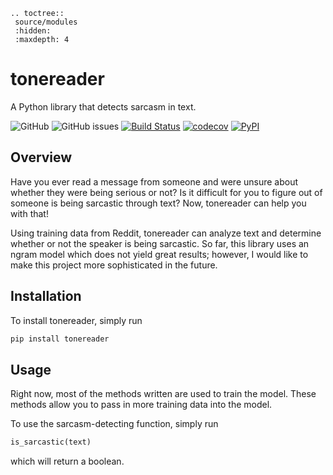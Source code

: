 ```eval_rst
.. toctree::
 source/modules
 :hidden:
 :maxdepth: 4
```

# tonereader

A Python library that detects sarcasm in text.

![GitHub](https://img.shields.io/github/license/DavidNguyen2002/tonereader)
![GitHub issues](https://img.shields.io/github/issues/DavidNguyen2002/tonereader)
[![Build Status](https://github.com/DavidNguyen2002/tonereader/workflows/Build%20Status/badge.svg?branch=main)](https://github.com/DavidNguyen2002/tonereader/actions?query=workflow%3A%22Build+Status%22)
[![codecov](https://codecov.io/gh/DavidNguyen2002/tonereader/branch/main/graph/badge.svg?token=58NMOY5XZE)](https://codecov.io/gh/DavidNguyen2002/tonereader)
[![PyPI](https://img.shields.io/pypi/v/tonereader)](https://pypi.org/project/tonereader/)

## Overview

Have you ever read a message from someone and were unsure about whether they were being serious or not? Is it difficult for you to figure out of someone is being sarcastic through text? Now, tonereader can help you with that!

Using training data from Reddit, tonereader can analyze text and determine whether or not the speaker is being sarcastic. So far, this library uses an ngram model which does not yield great results; however, I would like to make this project more sophisticated in the future.

## Installation

To install tonereader, simply run

```bash
pip install tonereader
```

## Usage

Right now, most of the methods written are used to train the model. These methods allow you to pass in more training data into the model.

To use the sarcasm-detecting function, simply run

```python
is_sarcastic(text)
```

which will return a boolean.

